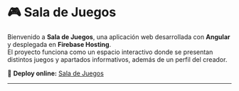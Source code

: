 # 🎮 Sala de Juegos

Bienvenido a **Sala de Juegos**, una aplicación web desarrollada con **Angular** y desplegada en **Firebase Hosting**.  
El proyecto funciona como un espacio interactivo donde se presentan distintos juegos y apartados informativos, además de un perfil del creador.  

🔗 **Deploy online:** [Sala de Juegos](https://sala-de-juegos-3ff47.web.app)

---